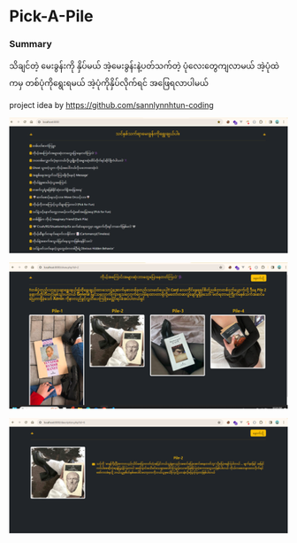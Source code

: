 # Pick-A-Pile
<h3>Summary</h3>

‌သိချင်တဲ့ မေးခွန်းကို နှိပ်မယ် အဲ့မေးခွန်းနဲ့ပတ်သက်တဲ့ ပုံလေးတွေကျလာမယ် အဲ့ပုံထဲကမှ တစ်ပုံကိုရွေးရမယ် အဲ့ပုံကိုနှိပ်လိုက်ရင် အဖြေရလာပါမယ်

project idea by https://github.com/sannlynnhtun-coding

![Pickapile](./img/Screenshot%202023-12-16%20102358.png)

![Pickapile](./img/Screenshot%202023-12-16%20102413.png)

![Pickapile](./img/Screenshot%202023-12-16%20102435.png)

